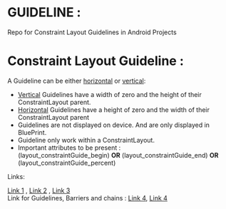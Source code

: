 # GUIDELINE : 
Repo for Constraint Layout Guidelines in Android Projects

# Constraint Layout Guideline :

A Guideline can be either [horizontal](ConstraintGuidelineHorizontalDemo1) or [vertical](ConstraintGuidelineVerticalDemo1):

- [Vertical](ConstraintGuidelineVerticalDemo1) Guidelines have a width of zero and the height of their ConstraintLayout parent.  
- [Horizontal](ConstraintGuidelineHorizontalDemo1) Guidelines have a height of zero and the width of their ConstraintLayout parent
- Guidelines are not displayed on device. And are only displayed in BluePrint. 
- Guideline only work within a ConstraintLayout. 
- Important attributes to be present :   
(layout_constraintGuide_begin) **OR** (layout_constraintGuide_end) **OR** (layout_constraintGuide_percent)

Links:

[Link 1](https://developer.android.com/reference/android/support/constraint/Guideline?hl=en) ,
[Link 2](https://constraintlayout.com/basics/guidelines.html) ,
[Link 3](https://medium.com/@loutry/guide-to-constraintlayout-407cd87bc013)   
Link for Guidelines, Barriers and chains :
[Link 4](https://stackoverflow.com/questions/47114672/what-is-difference-between-barrier-and-guideline-in-constraint-layout),
[Link 4](https://riggaroo.co.za/constraintlayout-guidelines-barriers-chains-groups/)

